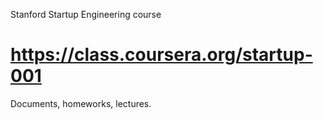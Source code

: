 Stanford Startup Engineering course

https://class.coursera.org/startup-001
=======================================

Documents, homeworks, lectures.
